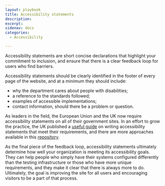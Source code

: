 ```yaml
---
layout: playbook
title: Accessibility statements
description: 
excerpt: 
sidenav: docs
categories:
  - Accessibility

---
```


Accessibility statements are short concise declarations that highlight your commitment to inclusion, and ensure that there is a clear feedback loop for users who find barriers.

Accessibility statements should be clearly identified in the footer of every page of the website, and at a minimum they should include:

-   why the department cares about people with disabilities;
-   a reference to the standards followed;
-   examples of accessible implementations;
-   contact information, should there be a problem or question.

As leaders in the field, the European Union and the UK now require accessibility statements on all of their government sites. In an effort to grow the practice, the UK published a [useful guide](https://www.gov.uk/guidance/make-your-website-or-app-accessible-and-publish-an-accessibility-statement) on writing accessibility statements that meet their requirements, and there are more approaches available in this [repository](https://github.com/accessibility/Accessibility-Statement).

As the final piece of the feedback loop, accessibility statements ultimately determine how well your organization is meeting its accessibility goals. They can help people who simply have their systems configured differently than the testing infrastructure or those who have more unique requirements, and they make it clear that there is always more to do. Ultimately, the goal is improving the site for all users and encouraging visitors to be a part of that process.
